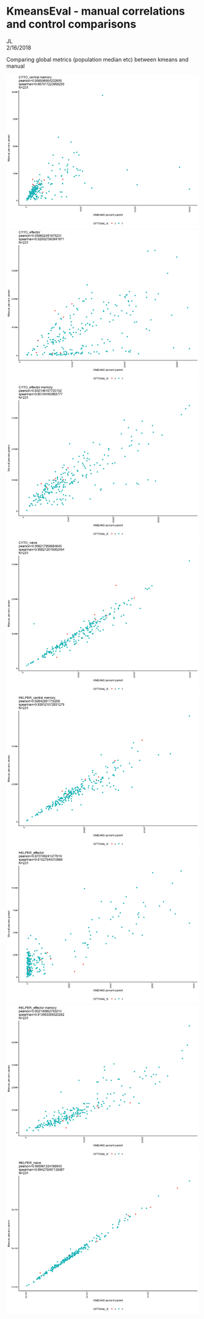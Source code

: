 # KmeansEval - manual correlations and control comparisons 
JL  
2/16/2018  

Comparing global metrics (population median etc) between kmeans and manual









![](KmeansLSEval_V4_files/figure-html/unnamed-chunk-3-1.png)<!-- -->![](KmeansLSEval_V4_files/figure-html/unnamed-chunk-3-2.png)<!-- -->![](KmeansLSEval_V4_files/figure-html/unnamed-chunk-3-3.png)<!-- -->![](KmeansLSEval_V4_files/figure-html/unnamed-chunk-3-4.png)<!-- -->![](KmeansLSEval_V4_files/figure-html/unnamed-chunk-3-5.png)<!-- -->![](KmeansLSEval_V4_files/figure-html/unnamed-chunk-3-6.png)<!-- -->![](KmeansLSEval_V4_files/figure-html/unnamed-chunk-3-7.png)<!-- -->![](KmeansLSEval_V4_files/figure-html/unnamed-chunk-3-8.png)<!-- -->






